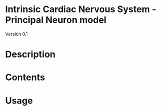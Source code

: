 # Intrinsic Cardiac Nervous System - Principal Neuron model
Version 0.1

# Description

# Contents

# Usage
